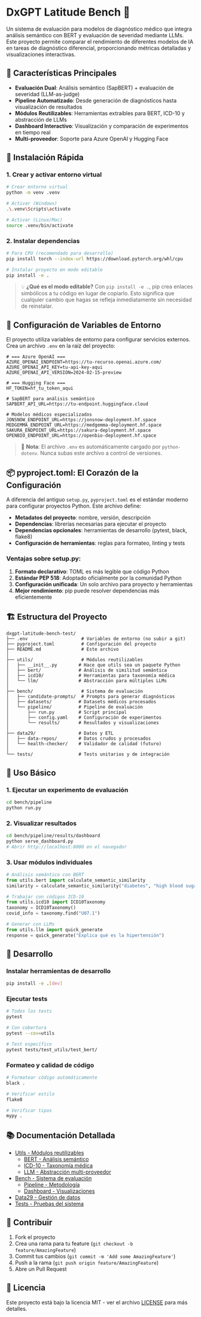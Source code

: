# DxGPT Latitude Bench 🏥

Un sistema de evaluación para modelos de diagnóstico médico que integra análisis semántico con BERT y evaluación de severidad mediante LLMs. Este proyecto permite comparar el rendimiento de diferentes modelos de IA en tareas de diagnóstico diferencial, proporcionando métricas detalladas y visualizaciones interactivas.

## 🌟 Características Principales

- **Evaluación Dual**: Análisis semántico (SapBERT) + evaluación de severidad (LLM-as-judge)
- **Pipeline Automatizado**: Desde generación de diagnósticos hasta visualización de resultados
- **Módulos Reutilizables**: Herramientas extraíbles para BERT, ICD-10 y abstracción de LLMs
- **Dashboard Interactivo**: Visualización y comparación de experimentos en tiempo real
- **Multi-proveedor**: Soporte para Azure OpenAI y Hugging Face

## 🚀 Instalación Rápida

### 1. Crear y activar entorno virtual

```bash
# Crear entorno virtual
python -m venv .venv

# Activar (Windows)
.\.venv\Scripts\activate      

# Activar (Linux/Mac)
source .venv/bin/activate
```

### 2. Instalar dependencias

```bash
# Para CPU (recomendado para desarrollo)
pip install torch --index-url https://download.pytorch.org/whl/cpu

# Instalar proyecto en modo editable
pip install -e .
```

> 💡 **¿Qué es el modo editable?** Con `pip install -e .`, pip crea enlaces simbólicos a tu código en lugar de copiarlo. Esto significa que cualquier cambio que hagas se refleja inmediatamente sin necesidad de reinstalar.

## 🔑 Configuración de Variables de Entorno

El proyecto utiliza variables de entorno para configurar servicios externos. Crea un archivo `.env` en la raíz del proyecto:

```env
# === Azure OpenAI ===
AZURE_OPENAI_ENDPOINT=https://tu-recurso.openai.azure.com/
AZURE_OPENAI_API_KEY=tu-api-key-aqui
AZURE_OPENAI_API_VERSION=2024-02-15-preview

# === Hugging Face ===
HF_TOKEN=hf_tu_token_aqui

# SapBERT para análisis semántico
SAPBERT_API_URL=https://tu-endpoint.huggingface.cloud

# Modelos médicos especializados
JONSNOW_ENDPOINT_URL=https://jonsnow-deployment.hf.space
MEDGEMMA_ENDPOINT_URL=https://medgemma-deployment.hf.space
SAKURA_ENDPOINT_URL=https://sakura-deployment.hf.space
OPENBIO_ENDPOINT_URL=https://openbio-deployment.hf.space
```

> 📝 **Nota**: El archivo `.env` es automáticamente cargado por `python-dotenv`. Nunca subas este archivo a control de versiones.

## 📦 pyproject.toml: El Corazón de la Configuración

A diferencia del antiguo `setup.py`, `pyproject.toml` es el estándar moderno para configurar proyectos Python. Este archivo define:

- **Metadatos del proyecto**: nombre, versión, descripción
- **Dependencias**: librerías necesarias para ejecutar el proyecto
- **Dependencias opcionales**: herramientas de desarrollo (pytest, black, flake8)
- **Configuración de herramientas**: reglas para formateo, linting y tests

### Ventajas sobre setup.py:

1. **Formato declarativo**: TOML es más legible que código Python
2. **Estándar PEP 518**: Adoptado oficialmente por la comunidad Python
3. **Configuración unificada**: Un solo archivo para proyecto y herramientas
4. **Mejor rendimiento**: pip puede resolver dependencias más eficientemente

## 🏗️ Estructura del Proyecto

```
dxgpt-latitude-bench-test/
├── .env                    # Variables de entorno (no subir a git)
├── pyproject.toml          # Configuración del proyecto
├── README.md               # Este archivo
│
├── utils/                  # Módulos reutilizables
│   ├── __init__.py        # Hace que utils sea un paquete Python
│   ├── bert/              # Análisis de similitud semántica
│   ├── icd10/             # Herramientas para taxonomía médica
│   └── llm/               # Abstracción para múltiples LLMs
│
├── bench/                  # Sistema de evaluación
│   ├── candidate-prompts/  # Prompts para generar diagnósticos
│   ├── datasets/          # Datasets médicos procesados
│   └── pipeline/          # Pipeline de evaluación
│       ├── run.py         # Script principal
│       ├── config.yaml    # Configuración de experimentos
│       └── results/       # Resultados y visualizaciones
│
├── data29/                # Datos y ETL
│   ├── data-repos/        # Datos crudos y procesados
│   └── health-checker/    # Validador de calidad (futuro)
│
└── tests/                 # Tests unitarios y de integración
```

## 🔧 Uso Básico

### 1. Ejecutar un experimento de evaluación

```bash
cd bench/pipeline
python run.py
```

### 2. Visualizar resultados

```bash
cd bench/pipeline/results/dashboard
python serve_dashboard.py
# Abrir http://localhost:8000 en el navegador
```

### 3. Usar módulos individuales

```python
# Análisis semántico con BERT
from utils.bert import calculate_semantic_similarity
similarity = calculate_semantic_similarity("diabetes", "high blood sugar")

# Trabajar con códigos ICD-10
from utils.icd10 import ICD10Taxonomy
taxonomy = ICD10Taxonomy()
covid_info = taxonomy.find("U07.1")

# Generar con LLMs
from utils.llm import quick_generate
response = quick_generate("Explica qué es la hipertensión")
```

## 🧰 Desarrollo

### Instalar herramientas de desarrollo

```bash
pip install -e .[dev]
```

### Ejecutar tests

```bash
# Todos los tests
pytest

# Con cobertura
pytest --cov=utils

# Test específico
pytest tests/test_utils/test_bert/
```

### Formateo y calidad de código

```bash
# Formatear código automáticamente
black .

# Verificar estilo
flake8

# Verificar tipos
mypy .
```

## 📚 Documentación Detallada

- [Utils - Módulos reutilizables](utils/README.md)
  - [BERT - Análisis semántico](utils/bert/README.md)
  - [ICD-10 - Taxonomía médica](utils/icd10/README.md)
  - [LLM - Abstracción multi-proveedor](utils/llm/README.md)
- [Bench - Sistema de evaluación](bench/README.md)
  - [Pipeline - Metodología](bench/pipeline/README.md)
  - [Dashboard - Visualizaciones](bench/pipeline/results/dashboard/README.md)
- [Data29 - Gestión de datos](data29/README.md)
- [Tests - Pruebas del sistema](tests/README.md)

## 🤝 Contribuir

1. Fork el proyecto
2. Crea una rama para tu feature (`git checkout -b feature/AmazingFeature`)
3. Commit tus cambios (`git commit -m 'Add some AmazingFeature'`)
4. Push a la rama (`git push origin feature/AmazingFeature`)
5. Abre un Pull Request

## 📄 Licencia

Este proyecto está bajo la licencia MIT - ver el archivo [LICENSE](LICENSE) para más detalles.